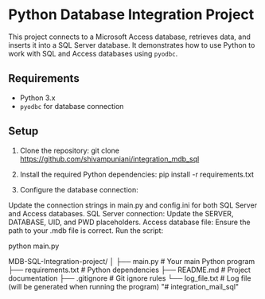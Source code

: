 # Python Database Integration Project

This project connects to a Microsoft Access database, retrieves data, and inserts it into a SQL Server database. It demonstrates how to use Python to work with SQL and Access databases using `pyodbc`.

## Requirements

- Python 3.x
- `pyodbc` for database connection

## Setup

1. Clone the repository:
	git clone https://github.com/shivampuniani/integration_mdb_sql

2. Install the required Python dependencies:
	pip install -r requirements.txt

3. Configure the database connection:

Update the connection strings in main.py and config.ini for both SQL Server and Access databases.
SQL Server connection: Update the SERVER, DATABASE, UID, and PWD placeholders.
Access database file: Ensure the path to your .mdb file is correct.
Run the script:

python main.py

MDB-SQL-Integration-project/
│
├── main.py               # Your main Python program
├── requirements.txt      # Python dependencies
├── README.md             # Project documentation
├── .gitignore            # Git ignore rules
└── log_file.txt          # Log file (will be generated when running the program)
"# integration_mail_sql" 
